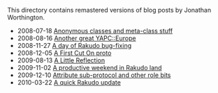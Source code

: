 This directory contains remastered versions of blog posts by Jonathan Worthington.

- 2008-07-18 [Anonymous classes and meta-class stuff](Anonymous-classes-and-meta-class-stuff.md)
- 2008-08-16 [Another great YAPC::Europe](Another-great-YAPC-Europe.md)
- 2008-11-27 [A day of Rakudo bug-fixing](A-day-of-Rakudo-bug-fixing.md)
- 2008-12-05 [A First Cut On proto](A-First-Cut-On-proto.md)
- 2009-08-13 [A Little Reflection](A-Little-Reflection.md)
- 2009-11-02 [A productive weekend in Rakudo land](A-productive-weekend-in-Rakudo-land.md)
- 2009-12-10 [Attribute sub-protocol and other role bits](Attribute-sub-protocol-and-other-role-bits.md)
- 2010-03-22 [A quick Rakudo update](A-quick-Rakudo-update.md)
